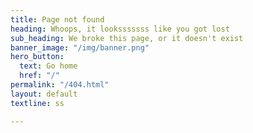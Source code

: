 ```yaml
---
title: Page not found
heading: Whoops, it looksssssss like you got lost
sub_heading: We broke this page, or it doesn't exist
banner_image: "/img/banner.png"
hero_button:
  text: Go home
  href: "/"
permalink: "/404.html"
layout: default
textline: ss

---
```

